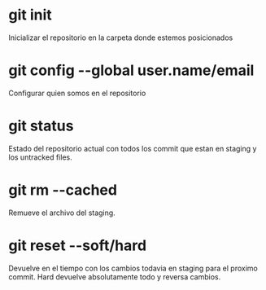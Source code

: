 # git init
Inicializar el repositorio en la carpeta donde estemos posicionados

# git config --global user.name/email
Configurar quien somos en el repositorio

# git status
Estado del repositorio actual con todos los commit que estan en staging y los untracked files. 

# git rm --cached 
Remueve el archivo del staging. 

# git reset --soft/hard
Devuelve en el tiempo con los cambios todavia en staging para el proximo commit. 
Hard devuelve absolutamente todo y reversa cambios. 